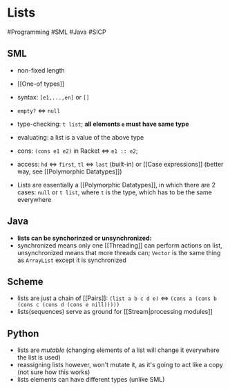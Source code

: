# Lists

#Programming #SML #Java #SICP

## SML

- non-fixed length
- [[One-of types]]
- syntax: `[e1,...,en]` or `[]`
- `empty?` <=> `null`
- type-checking: `t list`; **all elements `e` must have same type**
- evaluating: a list is a value of the above type
- cons: `(cons e1 e2)` in Racket <=> `e1 :: e2`;
- access: `hd` <=> `first`, `tl` <=> `last` (built-in) or [[Case expressions]] (better way, see [[Polymorphic Datatypes]])

- Lists are essentially a [[Polymorphic Datatypes]], in which there are 2 cases: `null` or `t list`, where `t` is the type, which has to be the same everywhere

## Java

- **lists can be synchorinzed or unsynchronized:**
- synchronized means only one [[Threading]] can perform actions on list, unsynchronized means that more threads can; `Vector` is the same thing as `ArrayList` except it is synchronized

## Scheme

- lists are just a chain of [[Pairs]]: `(list a b c d e)` <=> `(cons a (cons b (cons c (cons d (cons e nill)))))`
- lists(sequences) serve as ground for [[Stream|processing modules]]

## Python

- lists are _mutable_ (changing elements of a list will change it everywhere the list is used)
- reassigning lists however, won't mutate it, as it's going to act like a copy (not sure how this works)
- lists elements can have different types (unlike SML)
